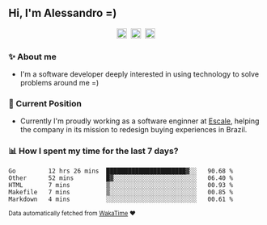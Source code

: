 ## Hi, I'm Alessandro =)

<p align="center">
  <a href="https://www.linkedin.com/in/alessandro-costa-dev/"><img src="https://img.shields.io/badge/-alessandro--costa--dev-%233f7ec6?style=flat-square&logo=Linkedin&logoColor=white" height="20"/></a>&nbsp;&nbsp;<a href="https://medium.com/@alessandro_costa"><img src="https://img.shields.io/badge/-%40alessandro__costa-%20black?style=flat-square&logo=Medium" height="20"/></a>&nbsp;&nbsp;<a href="mailto:alessandro96fc@gmail.com"><img src="https://img.shields.io/badge/-alessandro96fc%40gmail.com-%23c14438?style=flat-square&logo=Gmail&logoColor=white" height="20"/></a>
</p>

### :sparkles: About me

- I'm a software developer deeply interested in using technology to solve problems around me =)

### :office: Current Position 

-  Currently I'm proudly working as a software enginner at [Escale](https://github.com/escaletech), helping the company in its mission to redesign buying experiences in Brazil.

### :bar_chart: How I spent my time for the last 7 days?

<!--START_SECTION:waka-->
```text
Go         12 hrs 26 mins  ██████████████████████▓░░   90.68 % 
Other      52 mins         █▓░░░░░░░░░░░░░░░░░░░░░░░   06.40 % 
HTML       7 mins          ▒░░░░░░░░░░░░░░░░░░░░░░░░   00.93 % 
Makefile   7 mins          ▒░░░░░░░░░░░░░░░░░░░░░░░░   00.85 % 
Markdown   4 mins          ░░░░░░░░░░░░░░░░░░░░░░░░░   00.61 % 
```
<!--END_SECTION:waka-->

<sub>Data automatically fetched from [WakaTime](https://wakatime.com/) :heart:</sub>
